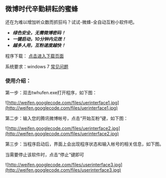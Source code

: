 ## 微博时代辛勤耕耘的蜜蜂 ##

还在为难以增加听众数而抓狂吗？试试-微蜂-全自动互粉小软件吧。

  * _**绿色安全，无需微博密码！**_
  * _**一键启动，10分钟内见效！**_
  * _**越多人用，互粉速度越快！**_

程序下载： [点击进入下载页面](http://code.google.com/p/weifen/downloads/detail?name=twhufen%201.0.rar&can=2&q=)

系统要求：windows 7  [常见问题](http://code.google.com/p/weifen/wiki/FAQ)

### 使用介绍： ###

第一步：双击twhufen.exe打开程序，如下图：

![http://weifen.googlecode.com/files/uerinterface1.jpg](http://weifen.googlecode.com/files/uerinterface1.jpg)

第二步：输入您的腾讯微博帐号，点击“开始互粉”键，如下图：

![http://weifen.googlecode.com/files/uerinterface2.jpg](http://weifen.googlecode.com/files/uerinterface2.jpg)

第三步：当程序启动后，界面上会出现程序状态和输入帐号的相关信息，如下图。

当需要停止该软件时，点击“停止”键即可

![http://weifen.googlecode.com/files/userinterface3.jpg](http://weifen.googlecode.com/files/userinterface3.jpg)